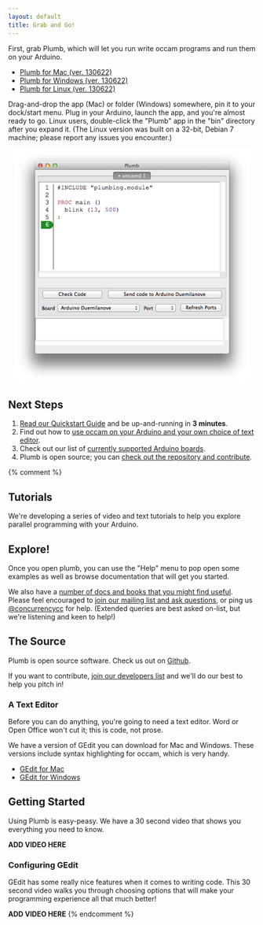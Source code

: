 ```yaml
---
layout: default
title: Grab and Go!
---
```


First, grab Plumb, which will let you run write occam programs and run them on your Arduino. 

* [Plumb for Mac (ver. 130622)][mac-plumb]
* [Plumb for Windows (ver. 130622)][windows-plumb]
* [Plumb for Linux (ver. 130622)][linux-plumb]

[mac-plumb]: http://jadud.com/downloads/plumb/Plumb-20130622.dmg
[windows-plumb]: http://jadud.com/downloads/plumb/Plumb-20130622.zip
[linux-plumb]: http://jadud.com/downloads/plumb/Plumb-20130622.tar.gz

Drag-and-drop the app (Mac) or folder (Windows) somewhere, pin it to your dock/start menu. Plug in your Arduino, launch the app, and you're almost ready to go. Linux users, double-click the "Plumb" app in the "bin" directory after you expand it. (The Linux version was built on a 32-bit, Debian 7 machine; please report any issues you encounter.)
 
<p align="center">
  <img src="/images/plumb-editor.png">
</p>

## Next Steps

1. [Read our Quickstart Guide][quickstart] and be up-and-running in **3 minutes**.
1. Find out how to [use occam on your Arduino and your own choice of text editor][byoe].
1. Check out our list of [currently supported Arduino boards][supported].
1. Plumb is open source; you can [check out the repository and contribute][repos].

[quickstart]: /docs/quickstart.html
[byoe]: /docs/bring-your-own-editor.html
[supported]: /docs/supported-boards.html
[repos]: http://github.com/concurrency/plumb

{% comment %}

## Tutorials

We're developing a series of video and text tutorials to help you explore parallel programming with your Arduino.

## Explore!

Once you open plumb, you can use the "Help" menu to pop open some examples as well as browse documentation that will get you started.

We also have a [number of docs and books that you might find useful][docs]. Please feel encouraged to [join our mailing list and ask questions][userlist], or ping us [@concurrencycc][ccc] for help. (Extended queries are best asked on-list, but we're listening and keen to help!)

[ccc]: http://twitter.com/concurrencycc
[docs]: /docs
[userlist]: http://lists.concurrency.cc/mailman/listinfo/users

## The Source

Plumb is open source software. Check us out on [Github](http://github.com/concurrencycc).

If you want to contribute, [join our developers list][developers] and we'll do our best to help you pitch in!

[developers]: http://lists.concurrency.cc/mailman/listinfo/developers


### A Text Editor

Before you can do anything, you're going to need a text editor. Word or Open Office won't cut it; this is code, not prose.

We have a version of GEdit you can download for Mac and Windows. These versions include syntax highlighting for occam, which is very handy.


* [GEdit for Mac][mac-gedit]
* [GEdit for Windows][windows-gedit]

[mac-gedit]: http://jadud.com/downloads/gedit.app.zip
[windows-gedit]: http://jadud.com/downloads/gedit-win.zip

## Getting Started 

Using Plumb is easy-peasy. We have a 30 second video that shows you everything you need to know.

**ADD VIDEO HERE**

### Configuring GEdit

GEdit has some really nice features when it comes to writing code. This 30 second video walks you through choosing options that will make your programming experience all that much better!

**ADD VIDEO HERE** 
{% endcomment %}
